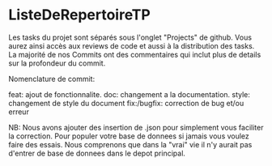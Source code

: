 # ListeDeRepertoireTP

Les tasks du projet sont séparés sous l'onglet "Projects" de github.
Vous aurez ainsi accès aux reviews de code et aussi à la distribution des tasks.
La majorité de nos Commits ont des commentaires qui inclut plus de details sur la profondeur du commit.


Nomenclature de commit: 

feat: ajout de fonctionnalite.
doc: changement a la documentation.
style: changement de style du document
fix:/bugfix: correction de bug et/ou erreur

NB: Nous avons ajouter des insertion de .json pour simplement vous faciliter la correction. Pour populer votre base de donnees si jamais vous voulez faire des essais. Nous comprenons que dans la "vrai" vie il n'y aurait pas d'entrer de base de donnees dans le depot principal.
